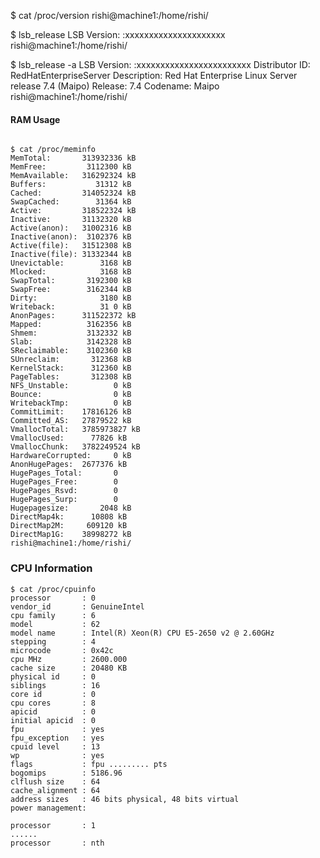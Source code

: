 $ cat /proc/version
rishi@machine1:/home/rishi/

$ lsb_release
LSB Version:    :xxxxxxxxxxxxxxxxxxxxx
rishi@machine1:/home/rishi/

$ lsb_release -a
LSB Version:    :xxxxxxxxxxxxxxxxxxxxxxxx
Distributor ID: RedHatEnterpriseServer
Description:    Red Hat Enterprise Linux Server release 7.4 (Maipo)
Release:        7.4
Codename:       Maipo
rishi@machine1:/home/rishi/


#### RAM Usage

```shell

$ cat /proc/meminfo
MemTotal:       313932336 kB
MemFree:         3112300 kB
MemAvailable:   316292324 kB
Buffers:           31312 kB
Cached:         314052324 kB
SwapCached:        31364 kB
Active:         318522324 kB
Inactive:       31132320 kB
Active(anon):   31002316 kB
Inactive(anon):  3102376 kB
Active(file):   31512308 kB
Inactive(file): 31332344 kB
Unevictable:        3168 kB
Mlocked:            3168 kB
SwapTotal:       3192300 kB
SwapFree:        3162344 kB
Dirty:              3180 kB
Writeback:          31 0 kB
AnonPages:      311522372 kB
Mapped:          3162356 kB
Shmem:           3132332 kB
Slab:            3142328 kB
SReclaimable:    3102360 kB
SUnreclaim:       312368 kB
KernelStack:      312360 kB
PageTables:       312308 kB
NFS_Unstable:          0 kB
Bounce:                0 kB
WritebackTmp:          0 kB
CommitLimit:    17816126 kB
Committed_AS:   27879522 kB
VmallocTotal:   3785973827 kB
VmallocUsed:      77826 kB
VmallocChunk:   3782249524 kB
HardwareCorrupted:     0 kB
AnonHugePages:  2677376 kB
HugePages_Total:       0
HugePages_Free:        0
HugePages_Rsvd:        0
HugePages_Surp:        0
Hugepagesize:       2048 kB
DirectMap4k:      10808 kB
DirectMap2M:     609120 kB
DirectMap1G:    38998272 kB
rishi@machine1:/home/rishi/
```

### CPU Information
```shell
$ cat /proc/cpuinfo
processor       : 0
vendor_id       : GenuineIntel
cpu family      : 6
model           : 62
model name      : Intel(R) Xeon(R) CPU E5-2650 v2 @ 2.60GHz
stepping        : 4
microcode       : 0x42c
cpu MHz         : 2600.000
cache size      : 20480 KB
physical id     : 0
siblings        : 16
core id         : 0
cpu cores       : 8
apicid          : 0
initial apicid  : 0
fpu             : yes
fpu_exception   : yes
cpuid level     : 13
wp              : yes
flags           : fpu ......... pts
bogomips        : 5186.96
clflush size    : 64
cache_alignment : 64
address sizes   : 46 bits physical, 48 bits virtual
power management:

processor       : 1
......
processor       : nth
```
